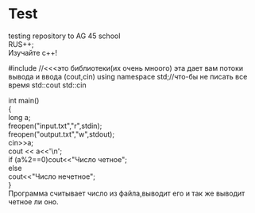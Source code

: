 # Test
testing repository to AG 45 school   
RUS++;                         
Изучайте с++!  

  
#include <iostream>//<<<это библиотеки(их очень мноого) этa дает вам потоки вывода и ввода (cout,cin)
using namespace std;//что-бы не писать все время std::cout std::cin

int main()   
{  
long a;    
    freopen("input.txt","r",stdin);    
    freopen("output.txt","w",stdout);  
    cin>>a;  
  cout << a<<'\n';  
  if (a%2==0)cout<<"Число четное";  
    else  
        cout<<"Число нечетное";  
}  
Программа считывает число из файла,выводит его и так же выводит четное ли оно.  
